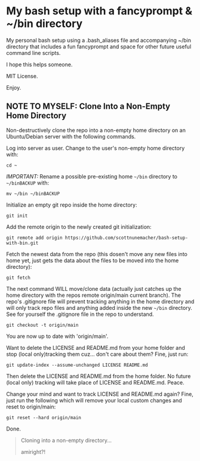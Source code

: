 # My bash setup with a fancyprompt & ~/bin directory
My personal bash setup using a .bash_aliases file and accompanying ~/bin directory that includes a fun fancyprompt and space for other future useful command line scripts.

I hope this helps someone.

MIT License.

Enjoy.

## NOTE TO MYSELF: Clone Into a Non-Empty Home Directory
Non-destructively clone the repo into a non-empty home directory on an Ubuntu/Debian server with the following commands.

Log into server as user. Change to the user's non-empty home directory with:
```
cd ~
```

_*IMPORTANT:*_ Rename a possible pre-existing home `~/bin` directory to `~/binBACKUP` with:
```
mv ~/bin ~/binBACKUP
```

Initialize an empty git repo inside the home directory:
```
git init
```

Add the remote origin to the newly created git initialization:
```
git remote add origin https://github.com/scottnunemacher/bash-setup-with-bin.git
```

Fetch the newest data from the repo (this dosen't move any new files into home yet, just gets the data about the files to be moved into the home directory):
```
git fetch
```

The next command WILL move/clone data (actually just catches up the home directory with the repos remote origin/main current branch). The repo's .gitignore file will prevent tracking anything in the home directory and will only track repo files and anything added inside the new `~/bin` directory. See for yourself the .gitignore file in the repo to understand.
```
git checkout -t origin/main
```

You are now up to date with 'origin/main'.

Want to delete the LICENSE and README.md from your home folder and stop (local only)tracking them cuz... don't care about them? Fine, just run: 
```
git update-index --assume-unchanged LICENSE README.md
```

Then delete the LICENSE and README.md from the home folder. No future (local only) tracking will take place of LICENSE and README.md. Peace.

Change your mind and want to track LICENSE and README.md again? Fine, just run the following which will remove your local custom changes and reset to origin/main:
```
git reset --hard origin/main
```

Done.

> Cloning into a non-empty directory...
>
> amiright?!
